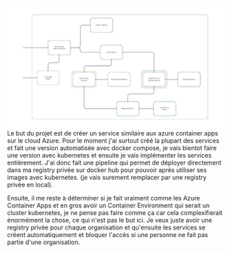 ![](Microservices.png)
Le but du projet est de créer un service similaire aux azure container apps sur le cloud Azure.
Pour le moment j'ai surtout créé la plupart des services et fait une version automatisée avec docker compose, je vais bientot faire une version avec kubernetes et ensuite je vais implémenter les services entièrement.
J'ai donc fait une pipeline qui permet de déployer directement dans ma registry privée sur docker hub pour pouvoir après utiliser ses images avec kubernetes. (je vais surement remplacer par une registry privée en local).

Ensuite, il me reste à déterminer si je fait vraiment comme les Azure Container Apps et en gros avoir un Container Environment qui serait un cluster kubernetes, je ne pense pas faire comme ça car cela complexifierait énormément la chose, ce qui n'est pas le but ici. Je veux juste avoir une registry privée pour chaque organisation et qu'ensuite les services se créent automatiquement et bloquer l'accès si une personne ne fait pas partie d'une organisation. 
